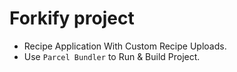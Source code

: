# Forkify project

- Recipe Application With Custom Recipe Uploads.
- Use `Parcel Bundler` to Run & Build Project.
